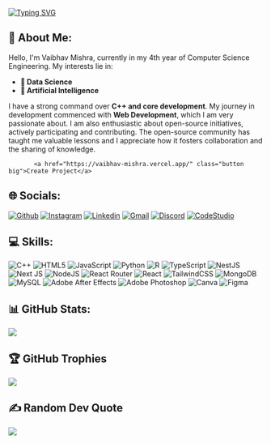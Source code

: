 [![Typing SVG](https://readme-typing-svg.demolab.com?font=Montserrat&weight=700&size=50&pause=1000&color=3CBDB1&background=1A1B27&center=true&vCenter=true&width=1050&height=150&lines=Hey!+I+am+Vaibhav+Mishra;4th+year+Computer+Science+Student)](https://git.io/typing-svg)

## 💫 About Me:
<p>Hello, I'm Vaibhav Mishra, currently in my 4th year of Computer
            Science Engineering. My interests lie in:
            <ul>
              <li>
                 <strong>🔬 Data Science</strong>
              </li>
              <li>
                 <strong>🤖 Artificial Intelligence</strong>
              </li>
            </ul>
            I have a strong command over <strong>C++ and core development</strong>. My journey in
            development commenced with <strong>Web Development</strong>, which I am very
            passionate about. I am also enthusiastic about open-source
            initiatives, actively participating and contributing. The
            open-source community has taught me valuable lessons and I
            appreciate how it fosters collaboration and the sharing of
            knowledge.</p>

           <a href="https://vaibhav-mishra.vercel.app/" class="button big">Create Project</a>          

## 🌐 Socials:
<p align="left">
  <a href="https://github.com/VaibhavMishra1341"><img alt="Github" title="Vaibhav Misrha Github" src="https://img.shields.io/badge/GitHub-100000?style=for-the-badge&logo=github&logoColor=white"></a>
  <a href="https://instagram.com/_vaibhav__mishra_"><img alt="Instagram" title="Vaibhav Mishra Instagram" src="https://img.shields.io/badge/Instagram-E4405F?style=for-the-badge&logo=instagram&logoColor=white"></a>
  <a href="https://www.linkedin.com/in/vaibhav-mishra-vm/"><img alt="Linkedin" title="Vaibhav Mishra Linkedin" src="https://img.shields.io/badge/LinkedIn-0077B5?style=for-the-badge&logo=linkedin&logoColor=white"></a>
  <a href="mailto:vaibhavc608@gmail.com"><img alt="Gmail" title="Vaibhav Mishra Gmail" src="https://img.shields.io/badge/Gmail-D14836?style=for-the-badge&logo=gmail&logoColor=white"></a>
  <a href="https://discord.gg/NoTolerance#5198"><img alt="Discord" title="Vaibhav Mishra Discord" src="https://img.shields.io/badge/Discord-7289DA?style=for-the-badge&logo=discord&logoColor=white"></a>
  <a href="https://www.codingninjas.com/studio/profile/vaibhav_mishra"><img alt="CodeStudio" title="Vaibhav Mishra CodeStudio" src="https://img.shields.io/badge/CodeStudio-FF3C00?style=for-the-badge&logo=codestudio&logoColor=white"></a>
</p>


## 💻 Skills:
![C++](https://img.shields.io/badge/c++-%2300599C.svg?style=for-the-badge&logo=c%2B%2B&logoColor=white) ![HTML5](https://img.shields.io/badge/html5-%23E34F26.svg?style=for-the-badge&logo=html5&logoColor=white) ![JavaScript](https://img.shields.io/badge/javascript-%23323330.svg?style=for-the-badge&logo=javascript&logoColor=%23F7DF1E) ![Python](https://img.shields.io/badge/python-3670A0?style=for-the-badge&logo=python&logoColor=ffdd54) ![R](https://img.shields.io/badge/r-%23276DC3.svg?style=for-the-badge&logo=r&logoColor=white) ![TypeScript](https://img.shields.io/badge/typescript-%23007ACC.svg?style=for-the-badge&logo=typescript&logoColor=white) ![NestJS](https://img.shields.io/badge/nestjs-%23E0234E.svg?style=for-the-badge&logo=nestjs&logoColor=white) ![Next JS](https://img.shields.io/badge/Next-black?style=for-the-badge&logo=next.js&logoColor=white) ![NodeJS](https://img.shields.io/badge/node.js-6DA55F?style=for-the-badge&logo=node.js&logoColor=white) ![React Router](https://img.shields.io/badge/React_Router-CA4245?style=for-the-badge&logo=react-router&logoColor=white) ![React](https://img.shields.io/badge/react-%2320232a.svg?style=for-the-badge&logo=react&logoColor=%2361DAFB) ![TailwindCSS](https://img.shields.io/badge/tailwindcss-%2338B2AC.svg?style=for-the-badge&logo=tailwind-css&logoColor=white) ![MongoDB](https://img.shields.io/badge/MongoDB-%234ea94b.svg?style=for-the-badge&logo=mongodb&logoColor=white) ![MySQL](https://img.shields.io/badge/mysql-%2300f.svg?style=for-the-badge&logo=mysql&logoColor=white) ![Adobe After Effects](https://img.shields.io/badge/Adobe%20After%20Effects-9999FF.svg?style=for-the-badge&logo=Adobe%20After%20Effects&logoColor=white) ![Adobe Photoshop](https://img.shields.io/badge/adobephotoshop-%2331A8FF.svg?style=for-the-badge&logo=adobephotoshop&logoColor=white) ![Canva](https://img.shields.io/badge/Canva-%2300C4CC.svg?style=for-the-badge&logo=Canva&logoColor=white) 	![Figma](https://img.shields.io/badge/figma-%23F24E1E.svg?style=for-the-badge&logo=figma&logoColor=white)

## 📊 GitHub Stats:
![](https://github-readme-stats.vercel.app/api/top-langs/?username=VaibhavMishra1341&theme=tokyonight&hide_border=false&include_all_commits=true&count_private=true&layout=compact)

## 🏆 GitHub Trophies
![](https://github-profile-trophy.vercel.app/?username=VaibhavMishra1341&theme=tokyonight&no-frame=true&no-bg=false&margin-w=4)

## ✍️ Random Dev Quote
![](https://quotes-github-readme.vercel.app/api?type=horizontal&theme=tokyonight)
